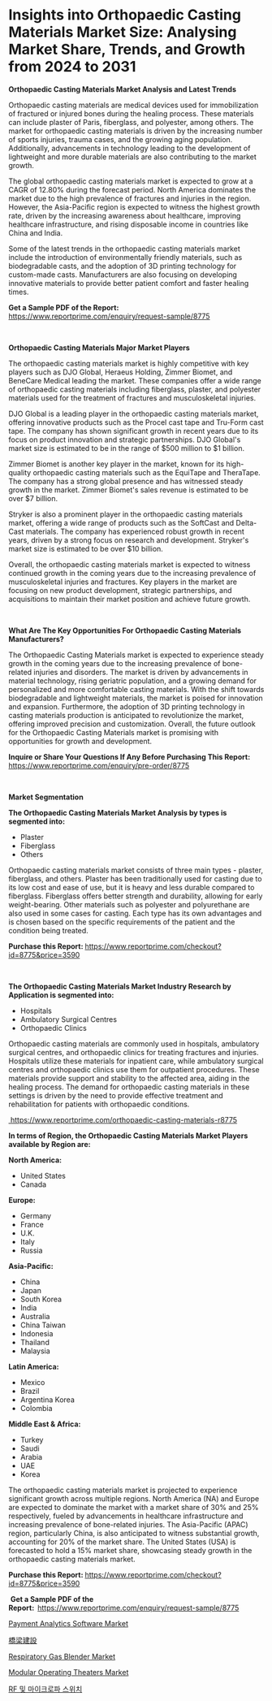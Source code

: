 <p><h1>Insights into Orthopaedic Casting Materials Market Size: Analysing Market Share, Trends, and Growth from 2024 to 2031</h1></p><p><strong>Orthopaedic Casting Materials Market Analysis and Latest Trends</strong></p>
<p><p>Orthopaedic casting materials are medical devices used for immobilization of fractured or injured bones during the healing process. These materials can include plaster of Paris, fiberglass, and polyester, among others. The market for orthopaedic casting materials is driven by the increasing number of sports injuries, trauma cases, and the growing aging population. Additionally, advancements in technology leading to the development of lightweight and more durable materials are also contributing to the market growth.</p><p>The global orthopaedic casting materials market is expected to grow at a CAGR of 12.80% during the forecast period. North America dominates the market due to the high prevalence of fractures and injuries in the region. However, the Asia-Pacific region is expected to witness the highest growth rate, driven by the increasing awareness about healthcare, improving healthcare infrastructure, and rising disposable income in countries like China and India.</p><p>Some of the latest trends in the orthopaedic casting materials market include the introduction of environmentally friendly materials, such as biodegradable casts, and the adoption of 3D printing technology for custom-made casts. Manufacturers are also focusing on developing innovative materials to provide better patient comfort and faster healing times.</p></p>
<p><strong>Get a Sample PDF of the Report:&nbsp;</strong> <a href="https://www.reportprime.com/enquiry/request-sample/8775">https://www.reportprime.com/enquiry/request-sample/8775</a></p>
<p>&nbsp;</p>
<p><strong>Orthopaedic Casting Materials Major Market Players</strong></p>
<p><p>The orthopaedic casting materials market is highly competitive with key players such as DJO Global, Heraeus Holding, Zimmer Biomet, and BeneCare Medical leading the market. These companies offer a wide range of orthopaedic casting materials including fiberglass, plaster, and polyester materials used for the treatment of fractures and musculoskeletal injuries.</p><p>DJO Global is a leading player in the orthopaedic casting materials market, offering innovative products such as the Procel cast tape and Tru-Form cast tape. The company has shown significant growth in recent years due to its focus on product innovation and strategic partnerships. DJO Global's market size is estimated to be in the range of $500 million to $1 billion.</p><p>Zimmer Biomet is another key player in the market, known for its high-quality orthopaedic casting materials such as the EquiTape and TheraTape. The company has a strong global presence and has witnessed steady growth in the market. Zimmer Biomet's sales revenue is estimated to be over $7 billion.</p><p>Stryker is also a prominent player in the orthopaedic casting materials market, offering a wide range of products such as the SoftCast and Delta-Cast materials. The company has experienced robust growth in recent years, driven by a strong focus on research and development. Stryker's market size is estimated to be over $10 billion.</p><p>Overall, the orthopaedic casting materials market is expected to witness continued growth in the coming years due to the increasing prevalence of musculoskeletal injuries and fractures. Key players in the market are focusing on new product development, strategic partnerships, and acquisitions to maintain their market position and achieve future growth.</p></p>
<p>&nbsp;</p>
<p><strong>What Are The Key Opportunities For Orthopaedic Casting Materials Manufacturers?</strong></p>
<p><p>The Orthopaedic Casting Materials market is expected to experience steady growth in the coming years due to the increasing prevalence of bone-related injuries and disorders. The market is driven by advancements in material technology, rising geriatric population, and a growing demand for personalized and more comfortable casting materials. With the shift towards biodegradable and lightweight materials, the market is poised for innovation and expansion. Furthermore, the adoption of 3D printing technology in casting materials production is anticipated to revolutionize the market, offering improved precision and customization. Overall, the future outlook for the Orthopaedic Casting Materials market is promising with opportunities for growth and development.</p></p>
<p><strong>Inquire or Share Your Questions If Any Before Purchasing This Report:</strong> <a href="https://www.reportprime.com/enquiry/pre-order/8775">https://www.reportprime.com/enquiry/pre-order/8775</a></p>
<p>&nbsp;</p>
<p><strong>Market Segmentation</strong></p>
<p><strong>The Orthopaedic Casting Materials Market Analysis by types is segmented into:</strong></p>
<p><ul><li>Plaster</li><li>Fiberglass</li><li>Others</li></ul></p>
<p><p>Orthopaedic casting materials market consists of three main types - plaster, fiberglass, and others. Plaster has been traditionally used for casting due to its low cost and ease of use, but it is heavy and less durable compared to fiberglass. Fiberglass offers better strength and durability, allowing for early weight-bearing. Other materials such as polyester and polyurethane are also used in some cases for casting. Each type has its own advantages and is chosen based on the specific requirements of the patient and the condition being treated.</p></p>
<p><strong>Purchase this Report:&nbsp;</strong><a href="https://www.reportprime.com/checkout?id=8775&price=3590">https://www.reportprime.com/checkout?id=8775&price=3590</a></p>
<p>&nbsp;</p>
<p><strong>The Orthopaedic Casting Materials Market Industry Research by Application is segmented into:</strong></p>
<p><ul><li>Hospitals</li><li>Ambulatory Surgical Centres</li><li>Orthopaedic Clinics</li></ul></p>
<p><p>Orthopaedic casting materials are commonly used in hospitals, ambulatory surgical centres, and orthopaedic clinics for treating fractures and injuries. Hospitals utilize these materials for inpatient care, while ambulatory surgical centres and orthopaedic clinics use them for outpatient procedures. These materials provide support and stability to the affected area, aiding in the healing process. The demand for orthopaedic casting materials in these settings is driven by the need to provide effective treatment and rehabilitation for patients with orthopaedic conditions.</p></p>
<p><a href="https://www.reportprime.com/orthopaedic-casting-materials-r8775">&nbsp;https://www.reportprime.com/orthopaedic-casting-materials-r8775</a></p>
<p><strong>In terms of Region, the Orthopaedic Casting Materials Market Players available by Region are:</strong></p>
<p>
    <p> <strong> North America: </strong>
        <ul>
            <li>United States</li>
            <li>Canada</li>
        </ul>
        </p> 
    <p> <strong> Europe: </strong>
        <ul>
            <li>Germany</li>
            <li>France</li>
            <li>U.K.</li>
            <li>Italy</li>
            <li>Russia</li>
        </ul>
        </p> 
    <p> <strong> Asia-Pacific: </strong>
        <ul>
            <li>China</li>
            <li>Japan</li>
            <li>South Korea</li>
            <li>India</li>
            <li>Australia</li>
            <li>China Taiwan</li>
            <li>Indonesia</li>
            <li>Thailand</li>
            <li>Malaysia</li>
        </ul>
        </p> 
    <p> <strong> Latin America: </strong>
        <ul>
            <li>Mexico</li>
            <li>Brazil</li>
            <li>Argentina Korea</li>
            <li>Colombia</li>
        </ul>
        </p> 
    <p> <strong> Middle East & Africa: </strong>
        <ul>
            <li>Turkey</li>
            <li>Saudi</li>
            <li>Arabia</li>
            <li>UAE</li>
            <li>Korea</li>
        </ul>
    </p>
    </p>
<p><p>The orthopaedic casting materials market is projected to experience significant growth across multiple regions. North America (NA) and Europe are expected to dominate the market with a market share of 30% and 25% respectively, fueled by advancements in healthcare infrastructure and increasing prevalence of bone-related injuries. The Asia-Pacific (APAC) region, particularly China, is also anticipated to witness substantial growth, accounting for 20% of the market share. The United States (USA) is forecasted to hold a 15% market share, showcasing steady growth in the orthopaedic casting materials market.</p></p>
<p><strong>Purchase this Report: </strong><a href="https://www.reportprime.com/checkout?id=8775&price=3590">https://www.reportprime.com/checkout?id=8775&price=3590</a></p>
<p>&nbsp;<strong>Get a Sample PDF of the Report:&nbsp;&nbsp;</strong><a href="https://www.reportprime.com/enquiry/request-sample/8775">https://www.reportprime.com/enquiry/request-sample/8775</a></p>
<p><strong></strong></p>
<p><p><a href="https://issuu.com/reportprime-2/docs/payment-analytics-software-market-size-2030.pptx">Payment Analytics Software Market</a></p><p><a href="https://github.com/reliezer65/Market-Research-Report-List-2/blob/main/662176476884.md">橋梁建設</a></p><p><a href="https://github.com/mbisetmhermsr/Market-Research-Report-List-3/blob/main/respiratory-gas-blender-market.md">Respiratory Gas Blender Market</a></p><p><a href="https://github.com/elizabethdagraca/Market-Research-Report-List-4/blob/main/modular-operating-theaters-market.md">Modular Operating Theaters Market</a></p><p><a href="https://github.com/marufmohassin05/Market-Research-Report-List-1/blob/main/688255097694.md">RF 및 마이크로파 스위치</a></p></p>